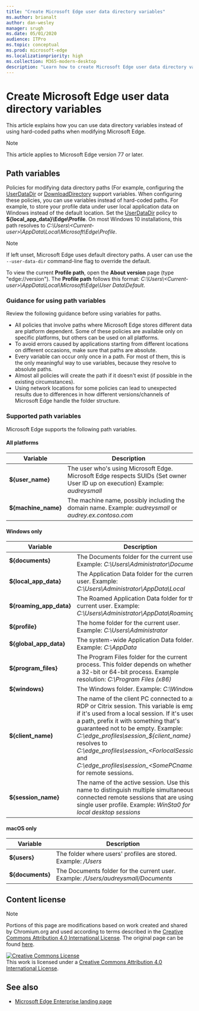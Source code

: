 ```yaml
---
title: "Create Microsoft Edge user data directory variables"
ms.author: brianalt
author: dan-wesley
manager: srugh
ms.date: 05/01/2020
audience: ITPro
ms.topic: conceptual
ms.prod: microsoft-edge
ms.localizationpriority: high
ms.collection: M365-modern-desktop
description: "Learn how to create Microsoft Edge user data directory variables"
---
```


# Create Microsoft Edge user data directory variables

This article explains how you can use data directory variables instead of using hard-coded paths when modifying Microsoft Edge.

>[!NOTE]
>This article applies to Microsoft Edge version 77 or later.

## Path variables

Policies for modifying data directory paths (For example, configuring the [UserDataDir](microsoft-edge-policies.md#userdatadir) or [DownloadDirectory](microsoft-edge-policies.md#downloaddirectory) support variables. When configuring these policies, you can use variables instead of hard-coded paths. For example, to store your profile data under user local application data on Windows instead of the default location. Set the [UserDataDir](microsoft-edge-policies.md#userdatadir) policy to **${local_app_data}\Edge\Profile**. On most Windows 10 installations, this path resolves to *C:\Users\\&lt;Current-user&gt;\AppData\Local\Microsoft\Edge\Profile*.

>[!NOTE]
>If left unset, Microsoft Edge uses default directory paths. A user can use the `--user-data-dir` command-line flag to override the default.

To view the current  **Profile path**, open the **About version** page (type "edge://version"). The **Profile path** follows this format: *C:\Users\\&lt;Current-user&gt;\AppData\Local\Microsoft\Edge\User Data\Default*.

### Guidance for using path variables

Review the following guidance before using variables for paths.

- All policies that involve paths where Microsoft Edge stores different data are platform dependent. Some of these policies are available only on specific platforms, but others can be used on all platforms.
- To avoid errors caused by applications starting from different locations on different occasions, make sure that paths are absolute.
- Every variable can occur only once in a path. For most of them, this is the only meaningful way to use variables, because they resolve to absolute paths.
- Almost all policies will create the path if it doesn't exist (if possible in the existing circumstances).
- Using network locations for some policies can lead to unexpected results due to differences in how different versions/channels of Microsoft Edge handle the folder structure.

### Supported path variables

Microsoft Edge supports the following path variables.

#### All platforms

| Variable | Description |
| --- | --- |
| **${user_name}** | The user who's using Microsoft Edge. Microsoft Edge respects SUIDs (Set owner User ID up on execution) Example: *audreysmall* |
| **${machine_name}** | The machine name, possibly including the domain name. Example: *audreysmall* or *audrey.ex.contoso.com* |

#### Windows only

| Variable | Description |
| --- | --- |
| **${documents}** | The Documents folder for the current user. Example: *C:\Users\Administrator\Documents* |
|**${local_app_data}** | The Application Data folder for the current user. Example: *C:\Users\Administrator\AppData\Local* |
|**${roaming_app_data}** | The Roamed Application Data folder for the current user. Example: *C:\Users\Administrator\AppData\Roaming* |
| **${profile}** | The home folder for the current user. Example: *C:\Users\Administrator* |
| **${global_app_data}** | The system-wide Application Data folder. Example: *C:\AppData* |
| **${program_files}** | The Program Files folder for the current process. This  folder  depends on whether it's a 32-bit or 64-bit process. Example resolution: *C:\Program Files (x86)* |
| **${windows}** | The Windows folder. Example: *C:\Windows* |
| **${client_name)** | The name of the client PC connected to an RDP or Citrix session. This variable is empty if it's used from a local session. If it's used in a path, prefix it with something that's guaranteed not to be empty. Example: *C:\edge_profiles\session_${client_name}* resolves to *C:\edge_profiles\session_&lt;ForlocalSessions&gt;* and *C:\edge_profiles\session_&lt;SomePCname&gt;* for remote sessions. |
| **${session_name}** | The name of the active session. Use this name to distinguish multiple simultaneously connected remote sessions that are using a single user profile. Example: *WinSta0 for local desktop sessions* |

#### macOS only

| Variable | Description |
| --- | --- |
| **${users}** | The folder where users' profiles are stored. Example: */Users* |
| **${documents}** | The Documents folder for the current user. Example: */Users/audreysmall/Documents* |

## Content license

>[!NOTE]
>Portions of this page are modifications based on work created and shared by Chromium.org and used according to terms  described in the [Creative Commons Attribution 4.0 International License](http://creativecommons.org/licenses/by/4.0/). The original page can be found [here](https://www.chromium.org/administrators/policy-list-3/user-data-directory-variables).
  
<a rel="license" href="http://creativecommons.org/licenses/by/4.0/"><img alt="Creative Commons License" style="border-width:0" src="https://i.creativecommons.org/l/by/4.0/88x31.png" /></a><br/>This work is licensed under a <a rel="license" href="http://creativecommons.org/licenses/by/4.0/">Creative Commons Attribution 4.0 International License</a>.

## See also

- [Microsoft Edge Enterprise landing page](https://aka.ms/EdgeEnterprise)